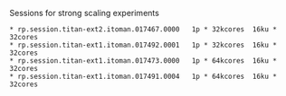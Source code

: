 Sessions for strong scaling experiments

    * rp.session.titan-ext2.itoman.017467.0000   1p * 32kcores  16ku * 32cores
    * rp.session.titan-ext1.itoman.017492.0001   1p * 32kcores  16ku * 32cores
    * rp.session.titan-ext1.itoman.017473.0000   1p * 64kcores  16ku * 32cores
    * rp.session.titan-ext1.itoman.017491.0004   1p * 64kcores  16ku * 32cores

